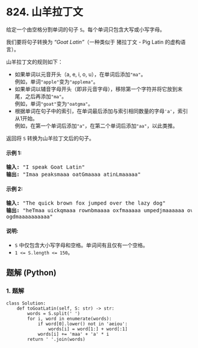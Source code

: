 # 824. 山羊拉丁文
给定一个由空格分割单词的句子 ```S```。每个单词只包含大写或小写字母。

我们要将句子转换为 *“Goat Latin”*（一种类似于 猪拉丁文 - Pig Latin 的虚构语言）。

山羊拉丁文的规则如下：
* 如果单词以元音开头（a, e, i, o, u），在单词后添加```"ma"```。<br>例如，单词```"apple"```变为```"applema"```。
* 如果单词以辅音字母开头（即非元音字母），移除第一个字符并将它放到末尾，之后再添加```"ma"```。<br>例如，单词```"goat"```变为```"oatgma"```。
* 根据单词在句子中的索引，在单词最后添加与索引相同数量的字母```'a'```，索引从1开始。<br>例如，在第一个单词后添加```"a"```，在第二个单词后添加```"aa"```，以此类推。

返回将 ```S``` 转换为山羊拉丁文后的句子。

#### 示例 1:
<pre>
<strong>输入:</strong> "I speak Goat Latin"
<strong>输出:</strong> "Imaa peaksmaaa oatGmaaaa atinLmaaaaa"
</pre>

#### 示例 2:
<pre>
<strong>输入:</strong> "The quick brown fox jumped over the lazy dog"
<strong>输出:</strong> "heTmaa uickqmaaa rownbmaaaa oxfmaaaaa umpedjmaaaaaa overmaaaaaaa hetmaaaaaaaa azylmaaaaaaaaa
ogdmaaaaaaaaaa"
</pre>

#### 说明:
* ```S``` 中仅包含大小写字母和空格。单词间有且仅有一个空格。
* ```1 <= S.length <= 150```。

## 题解 (Python)

### 1. 题解
```Python3
class Solution:
    def toGoatLatin(self, S: str) -> str:
        words = S.split(' ')
        for i, word in enumerate(words):
            if word[0].lower() not in 'aeiou':
                words[i] = word[1:] + word[:1]
            words[i] += 'maa' + 'a' * i
        return ' '.join(words)
```
